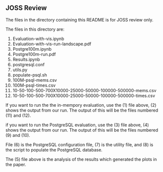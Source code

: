 ## JOSS Review

The files in the directory containing this README is for JOSS review only.

The files in this directory are:
1. Evaluation-with-vis.ipynb
2. Evaluation-with-vis-run-landscape.pdf
3. Postgre100m.ipynb
4. Postgre100m-run.pdf
5. Results.ipynb
6. postgresql.conf
7. utils.py
8. populate-psql.sh
9. 100M-psql-mems.csv
10. 100M-psql-times.csv
11. 10-50-100-500-700X10000-25000-50000-100000-500000-mems.csv
12. 10-50-100-500-700X10000-25000-50000-100000-500000-times.csv

If you want to run the the in-mempory evaluation, use the (1) file above, (2) shows the output from our run. The output of this will be the files numbered (11) and (12).

if you want to run the PostgreSQL evaluation, use the (3) file above, (4) shows the output from our run. The output of this will be the files numbered (9) and (10).

File (6) is the PostgreSQL configuration file, (7) is the utility file, and (8) is the script to populate the PostgreSQL database.

The (5) file above is the analysis of the results which generated the plots in the paper.
